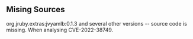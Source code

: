 ## Mising Sources


org.jruby.extras:jvyamlb:0.1.3 and several other versions -- source code is missing. When analysing CVE-2022-38749. 


